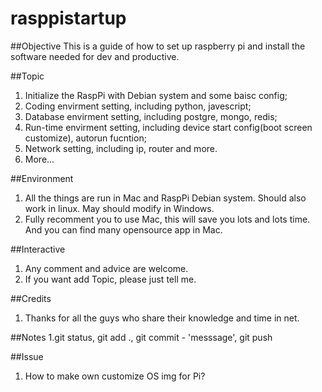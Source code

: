 # rasppistartup

##Objective
  This is a guide of how to set up raspberry pi and install the software needed for dev and productive.

##Topic
1. Initialize the RaspPi with Debian system and some baisc config;
2. Coding envirment setting, including python, javescript;
3. Database envirment setting, including postgre, mongo, redis;
4. Run-time envirment setting, including device start config(boot screen customize), autorun fucntion;
5. Network setting, including ip, router and more.
6. More...

##Environment
1. All the things are run in Mac and RaspPi Debian system. Should also work in linux. May should modify in Windows.
2. Fully recomment you to use Mac, this will save you lots and lots time. And you can find many opensource app in Mac.

##Interactive
1. Any comment and advice are welcome.
2. If you want add Topic, please just tell me.

##Credits
1. Thanks for all the guys who share their knowledge and time in net.

##Notes
1.git status, git add ., git commit - 'messsage', git push

##Issue
1. How to make own customize OS img for Pi?
